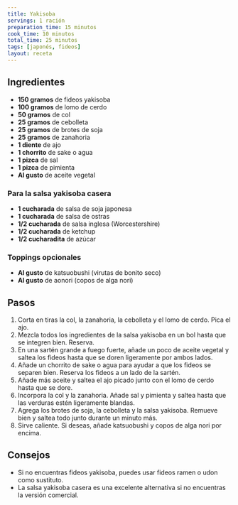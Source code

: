 ```yaml
---
title: Yakisoba
servings: 1 ración
preparation_time: 15 minutos
cook_time: 10 minutos
total_time: 25 minutos
tags: [japonés, fideos]
layout: receta
---
```


## Ingredientes

- **150 gramos** de fideos yakisoba
- **100 gramos** de lomo de cerdo
- **50 gramos** de col
- **25 gramos** de cebolleta
- **25 gramos** de brotes de soja
- **25 gramos** de zanahoria
- **1 diente** de ajo
- **1 chorrito** de sake o agua
- **1 pizca** de sal
- **1 pizca** de pimienta
- **Al gusto** de aceite vegetal

### Para la salsa yakisoba casera

- **1 cucharada** de salsa de soja japonesa
- **1 cucharada** de salsa de ostras
- **1/2 cucharada** de salsa inglesa (Worcestershire)
- **1/2 cucharada** de ketchup
- **1/2 cucharadita** de azúcar

### Toppings opcionales

- **Al gusto** de katsuobushi (virutas de bonito seco)
- **Al gusto** de aonori (copos de alga nori)

## Pasos

1. Corta en tiras la col, la zanahoria, la cebolleta y el lomo de cerdo. Pica el ajo.
2. Mezcla todos los ingredientes de la salsa yakisoba en un bol hasta que se integren bien. Reserva.
3. En una sartén grande a fuego fuerte, añade un poco de aceite vegetal y saltea los fideos hasta que se doren ligeramente por ambos lados.
4. Añade un chorrito de sake o agua para ayudar a que los fideos se separen bien. Reserva los fideos a un lado de la sartén.
5. Añade más aceite y saltea el ajo picado junto con el lomo de cerdo hasta que se dore.
6. Incorpora la col y la zanahoria. Añade sal y pimienta y saltea hasta que las verduras estén ligeramente blandas.
7. Agrega los brotes de soja, la cebolleta y la salsa yakisoba. Remueve bien y saltea todo junto durante un minuto más.
8. Sirve caliente. Si deseas, añade katsuobushi y copos de alga nori por encima.

## Consejos

- Si no encuentras fideos yakisoba, puedes usar fideos ramen o udon como sustituto.
- La salsa yakisoba casera es una excelente alternativa si no encuentras la versión comercial.

